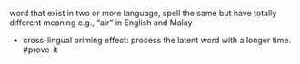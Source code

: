 word that exist in two or more language, spell the same but have totally different meaning 
e.g., “air” in English and Malay
- cross-lingual priming effect: process the latent word with a longer time. #prove-it 